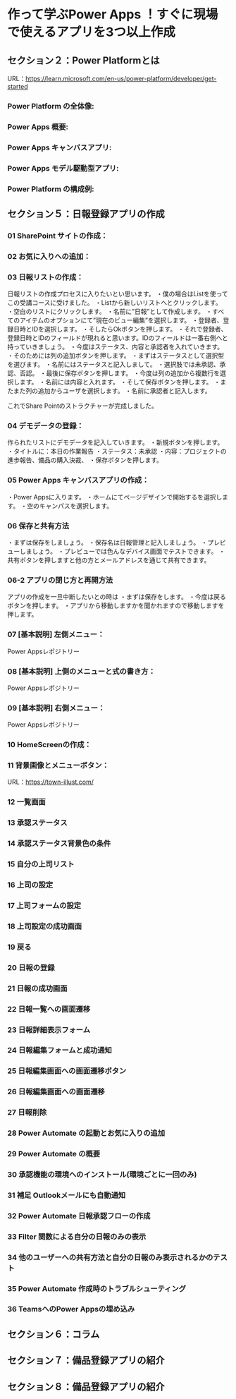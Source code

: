 # 作って学ぶPower Apps ！すぐに現場で使えるアプリを3つ以上作成

## セクション２：Power Platformとは
URL：https://learn.microsoft.com/en-us/power-platform/developer/get-started

### Power Platform の全体像:

### Power Apps 概要:

### Power Apps キャンバスアプリ:

### Power Apps モデル駆動型アプリ:

### Power Platform の構成例:

## セクション５：日報登録アプリの作成

### 01 SharePoint サイトの作成：

### 02 お気に入りへの追加：

### 03 日報リストの作成：
日報リストの作成プロセスに入りたいとい思います。
・僕の場合はListを使ってこの受講コースに受けました。
・Listから新しいリストへとクリックします。
・空白のリストにクリックします。
・名前に”日報”として作成します。
・すべてのアイテムのオプションにて”現在のビュー編集”を選択します。
・登録者、登録日時とIDを選択します。
・そしたらOkボタンを押します。
・それで登録者、登録日時とIDのフィールドが現れると思います。IDのフィールドは一番右側へと持っていきましょう。
・今度はステータス、内容と承認者を入れていきます。
・そのためには列の追加ボタンを押します。
・まずはステータスとして選択型を選びます。
・名前にはステータスと記入しまして。
・選択肢では未承認、承認、否認。
・最後に保存ボタンを押します。
・今度は列の追加から複数行を選択します。
・名前には内容と入れます。
・そして保存ボタンを押します。
・またまた列の追加からユーザを選択します。
・名前に承認者と記入します。

これでShare Pointのストラクチャーが完成しました。

### 04 デモデータの登録：
作られたリストにデモデータを記入していきます。
・新規ボタンを押します。
・タイトルに：本日の作業報告
・ステータス：未承認
・内容：プロジェクトの進歩報告、備品の購入決裁、
・保存ボタンを押します。

### 05 Power Apps キャンバスアプリの作成：
・Power Appsに入ります。
・ホームにてページデザインで開始するを選択します。
・空のキャンパスを選択します。

### 06 保存と共有方法
・まずは保存をしましょう。
・保存名は日報管理と記入しましょう。
・プレビューしましょう。
・プレビューでは色んなデバイス画面でテストできます。
・共有ボタンを押しますと他の方とメールアドレスを通じて共有できます。

### 06-2 アプリの閉じ方と再開方法
アプリの作成を一旦中断したいとの時は
・まずは保存をします。
・今度は戻るボタンを押します。
・アプリから移動しますかを聞かれますので移動しますを押します。

### 07 [基本説明] 左側メニュー：
Power Appsレポジトリー

### 08 [基本説明] 上側のメニューと式の書き方：
Power Appsレポジトリー

### 09 [基本説明] 右側メニュー：
Power Appsレポジトリー

### 10 HomeScreenの作成：

### 11 背景画像とメニューボタン：
URL：https://town-illust.com/

### 12 一覧画面

### 13 承認ステータス

### 14 承認ステータス背景色の条件

### 15 自分の上司リスト

### 16 上司の設定

### 17 上司フォームの設定

### 18 上司設定の成功画面

### 19 戻る

### 20 日報の登録

### 21 日報の成功画面

### 22 日報一覧への画面遷移

### 23 日報詳細表示フォーム

### 24 日報編集フォームと成功通知

### 25 日報編集画面への画面遷移ボタン

### 26 日報編集画面への画面遷移

### 27 日報削除

### 28 Power Automate の起動とお気に入りの追加

### 29 Power Automate の概要

### 30 承認機能の環境へのインストール(環境ごとに一回のみ)

### 31 補足 Outlookメールにも自動通知

### 32 Power Automate 日報承認フローの作成

### 33 Filter 関数による自分の日報のみの表示

### 34 他のユーザーへの共有方法と自分の日報のみ表示されるかのテスト

### 35 Power Automate 作成時のトラブルシューティング

### 36 TeamsへのPower Appsの埋め込み

## セクション６：コラム

## セクション７：備品登録アプリの紹介

## セクション８：備品登録アプリの紹介